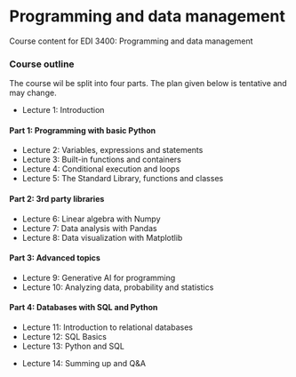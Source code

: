 <h1>Programming and data management</h1>
Course content for EDI 3400: Programming and data management


<h3>Course outline</h3>
<p>
    The course wil be split into four parts.
    The plan given below is tentative and may change.
</p>
<ul>
  <li>Lecture 1: Introduction</li>
</ul>
<h4>Part 1: Programming with basic Python</h4>
<ul>
  <li>Lecture 2: Variables, expressions and statements</li>
  <li>Lecture 3: Built-in functions and containers</li>
  <li>Lecture 4: Conditional execution and loops</li>
  <li>Lecture 5: The Standard Library, functions and classes</li>
</ul>
<h4>Part 2: 3rd party libraries</h4>
<ul>
  <li>Lecture 6: Linear algebra with Numpy</li>
  <li>Lecture 7: Data analysis with Pandas</li>
  <li>Lecture 8: Data visualization with Matplotlib</li>
</ul>
<h4>Part 3: Advanced topics</h4>
<ul>
  <li>Lecture 9: Generative AI for programming</li>
  <li>Lecture 10: Analyzing data, probability and statistics</li>
</ul>
<h4>Part 4: Databases with SQL and Python</h4>
<ul>
  <li>Lecture 11: Introduction to relational databases</li>
  <li>Lecture 12: SQL Basics</li>
  <li>Lecture 13: Python and SQL</li>
</ul>
<ul>
  <li>Lecture 14: Summing up and Q&A</li>
</ul>
